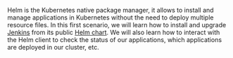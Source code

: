 Helm is the Kubernetes native package manager, it allows to install and manage applications in Kubernetes without the need to deploy multiple resource files. In this first scenario, we will learn how to install and upgrade [Jenkins](https://www.jenkins.io/) from its public [Helm chart](https://github.com/jenkinsci/helm-charts/tree/main/charts/jenkins). We will also learn how to interact with the Helm client to check the status of our applications, which applications are deployed in our cluster, etc.

